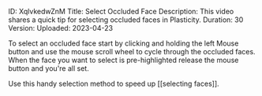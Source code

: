 ID: XqlvkedwZnM
Title: Select Occluded Face
Description: This video shares a quick tip for selecting occluded faces in Plasticity.
Duration: 30
Version: 
Uploaded: 2023-04-23

To select an occluded face start by clicking and holding the left Mouse button and use the mouse scroll wheel to cycle through the occluded faces. When the face you want to select is pre-highlighted release the mouse button and you're all set.

Use this handy selection method to speed up [[selecting faces]].
